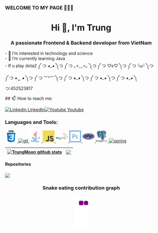 ### WELCOME TO MY PAGE 👋👋👋
<h1 align="center">Hi 👋, I'm Trung</h1>
<h3 align="center">A passionate Frontend & Backend developer from VietNam</h3>
- 👀 I’m interested in technology and science<br>
- 🌱 I’m currently learning Java<br>
- If u play dota2
༼ つ ◕_◕ ༽つ ༼ つ ｡>﹏<｡ ༽つ ༼ つ ♡ε♡ ༽つ ༼ つ ･ิω･ิ ༽つ ༼ つ ◕‿ ◕ ༽つ ༼ つ ︶^︶ ༽つ ༼ つ ◕_◕ ༽つ ༼ つ ◕_◕ ༽つ ༼ つ ◕_◕ ༽つ:452523817 <br>
<p align="left">
</p>
## 📫 How to reach me:

<p align="left">
</p>

[![Linkedin](https://i.stack.imgur.com/gVE0j.png) LinkedIn](https://www.linkedin.com/in/trung-dinh-7357b5251)[![Youtube](https://github.com/uvipen/introduction/blob/main/Youtube.png) Youtube](https://www.youtube.com/channel/UCL2jfMXd3VdyysL7UF8gFUw)

<!---
TrungMoon/TrungMoon is a ✨ special ✨ repository because its `README.md` (this file) appears on your GitHub profile.
You can click the Preview link to take a look at your changes.
--->

<h3 align="left">Languages and Tools:</h3>
<p align="left"> <a href="https://www.w3schools.com/css/" target="_blank" rel="noreferrer"> <img src="https://raw.githubusercontent.com/devicons/devicon/master/icons/css3/css3-original-wordmark.svg" alt="css3" width="40" height="40"/> </a> <a href="https://git-scm.com/" target="_blank" rel="noreferrer"> <img src="https://www.vectorlogo.zone/logos/git-scm/git-scm-icon.svg" alt="git" width="40" height="40"/> </a> <a href="https://www.java.com" target="_blank" rel="noreferrer"> <img src="https://raw.githubusercontent.com/devicons/devicon/master/icons/java/java-original.svg" alt="java" width="40" height="40"/> </a> <a href="https://developer.mozilla.org/en-US/docs/Web/JavaScript" target="_blank" rel="noreferrer"> <img src="https://raw.githubusercontent.com/devicons/devicon/master/icons/javascript/javascript-original.svg" alt="javascript" width="40" height="40"/> </a> <a href="https://www.mysql.com/" target="_blank" rel="noreferrer"> <img src="https://raw.githubusercontent.com/devicons/devicon/master/icons/mysql/mysql-original-wordmark.svg" alt="mysql" width="40" height="40"/> </a> <a href="https://www.photoshop.com/en" target="_blank" rel="noreferrer"> <img src="https://raw.githubusercontent.com/devicons/devicon/master/icons/photoshop/photoshop-line.svg" alt="photoshop" width="40" height="40"/> </a> <a href="https://www.php.net" target="_blank" rel="noreferrer"> <img src="https://raw.githubusercontent.com/devicons/devicon/master/icons/php/php-original.svg" alt="php" width="40" height="40"/> </a> <a href="https://www.postgresql.org" target="_blank" rel="noreferrer"> <img src="https://raw.githubusercontent.com/devicons/devicon/master/icons/postgresql/postgresql-original-wordmark.svg" alt="postgresql" width="40" height="40"/> </a> <a href="https://spring.io/" target="_blank" rel="noreferrer"> <img src="https://www.vectorlogo.zone/logos/springio/springio-icon.svg" alt="spring" width="40" height="40"/> </a> </p>

| <a href="https://github.com/TrungMoon/github-readme-stats"><img align="center" src="https://github-readme-stats.vercel.app/api?username=TrungMoon&show_icons=true&include_all_commits=true&theme=buefy&hide_border=true" alt="TrungMoon github stats" /></a> | <a href="https://github.com/TrungMoon/github-readme-stats"><img align="center" src="https://github-readme-stats.vercel.app/api/top-langs/?username=TrungMoon&layout=compact&theme=buefy&hide_border=true" /></a> |
| ------------- | ------------- |


#### Repositories

<a href="https://github.com/TrungMoon/2DGamejava">
  <!-- Change the `github-readme-stats.anuraghazra1.vercel.app` to `github-readme-stats.vercel.app`  -->
  <img align="center" src="https://github-readme-stats.anuraghazra1.vercel.app/api/pin/?username=TrungMoon&repo=2DGamejava&theme=radical" />
</a>

<div align="center">

  <h3 align="center">Snake eating contribution graph</h3>

![snake gif](https://github.com/TrungMoon/TrungMoon/blob/output/github-contribution-grid-snake.gif)
</div>

